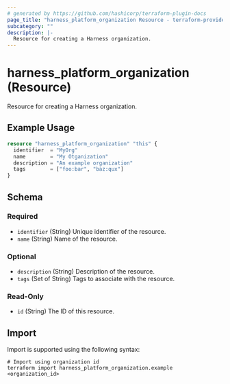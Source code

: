 ```yaml
---
# generated by https://github.com/hashicorp/terraform-plugin-docs
page_title: "harness_platform_organization Resource - terraform-provider-harness"
subcategory: ""
description: |-
  Resource for creating a Harness organization.
---
```


# harness_platform_organization (Resource)

Resource for creating a Harness organization.

## Example Usage

```terraform
resource "harness_platform_organization" "this" {
  identifier  = "MyOrg"
  name        = "My Otganization"
  description = "An example organization"
  tags        = ["foo:bar", "baz:qux"]
}
```

<!-- schema generated by tfplugindocs -->
## Schema

### Required

- `identifier` (String) Unique identifier of the resource.
- `name` (String) Name of the resource.

### Optional

- `description` (String) Description of the resource.
- `tags` (Set of String) Tags to associate with the resource.

### Read-Only

- `id` (String) The ID of this resource.

## Import

Import is supported using the following syntax:

```shell
# Import using organization id
terraform import harness_platform_organization.example <organization_id>
```
